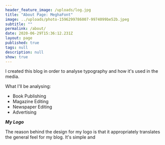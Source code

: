 ```yaml
---
header_feature_image: /uploads/log.jpg
title: "About Page: MeghaFont"
image: ../uploads/photo-1596299786007-9974099be52b.jpeg
subtitle: ""
permalink: /about/
date: 2020-06-29T15:36:12.231Z
layout: page
published: true
tags: null
description: null
show: true
---
```

I created this blog in order to analyse typography and how it's used in the media. 

What I'll be analysing:

* Book Publishing 
* Magazine Editing
* Newspaper Editing
* Advertising

***My Logo***

The reason behind the design for my logo is that it appropriately translates the general feel for my blog. It's simple and